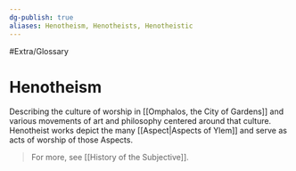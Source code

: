 ```yaml
---
dg-publish: true
aliases: Henotheism, Henotheists, Henotheistic
---
```

#Extra/Glossary 
# Henotheism

Describing the culture of worship in [[Omphalos, the City of Gardens]] and various movements of art and philosophy centered around that culture. Henotheist works depict the many [[Aspect|Aspects of Ylem]] and serve as acts of worship of those Aspects.

> For more, see [[History of the Subjective]].